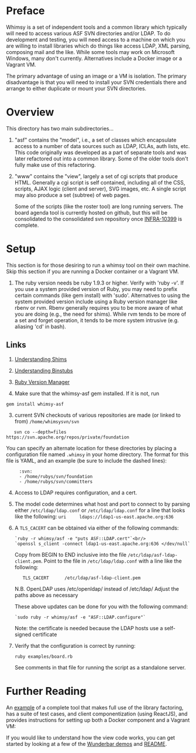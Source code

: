 Preface
=======

Whimsy is a set of independent tools and a common library which typically will
need to access various ASF SVN directories and/or LDAP.  To do development and
testing, you will need access to a machine on which you are willing to install
libraries which do things like access LDAP, XML parsing, composing mail and
the like.  While some tools may work on Microsoft Windows, many don't
currently.  Alternatives include a Docker image or a Vagrant VM.

The primary advantage of using an image or a VM is isolation.  The primary
disadvantage is that you will need to install your SVN credentials there and
arrange to either duplicate or mount your SVN directories.

Overview
========

This directory has two main subdirectories...

1. "asf" contains the "model", i.e., a set of classes which encapsulate access
   to a number of data sources such as LDAP, ICLAs, auth lists, etc.  This
   code originally was developed as a part of separate tools and was later
   refactored out into a common library.  Some of the older tools don't fully
   make use of this refactoring.

2. "www" contains the "view", largely a set of cgi scripts that produce HTML.
   Generally a cgi script is self contained, including all of the CSS,
   scripts, AJAX logic (client and server), SVG images, etc.  A single script
   may also produce a set (subtree) of web pages. 

   Some of the scripts (like the roster tool) are long running servers.  The
   board agenda tool is currently hosted on github, but this will be
   consolidated to the consolidated svn repository once 
   [INFRA-10399](https://issues.apache.org/jira/browse/INFRA-10399) 
   is complete.

Setup
=====

This section is for those desiring to run a whimsy tool on their own machine.
Skip this section if you are running a Docker container or a Vagrant VM.

1. The ruby version needs be ruby 1.9.3 or higher.  Verify with 'ruby -v'.
   If you use a system provided version of Ruby, you may need to prefix
   certain commands (like gem install) with 'sudo'.  Alternatives to using
   the system provided version include using a Ruby version manager like
   rbenv or rvm.  Rbenv generally requires you to be more aware of what you
   are doing (e.g., the need for shims).  While rvm tends to be more of a set
   and forget operation, it tends to be more system intrusive (e.g. aliasing
   'cd' in bash).
 ## Links
 1. [Understanding Shims](https://github.com/sstephenson/rbenv#understanding-shims)
 2. [Understanding Binstubs](https://github.com/sstephenson/rbenv/wiki/Understanding-binstubs)
 3. [Ruby Version Manager](https://rvm.io/)

2. Make sure that the whimsy-asf gem installed.  If it is not, run

  `gem install whimsy-asf`

3. current SVN checkouts of various repositories are made (or linked to from)
   `/home/whimsysvn/svn`

```
   svn co --depth=files https://svn.apache.org/repos/private/foundation
```

   You can specify an alternate location for these directories by placing
   a configuration file named `.whimsy` in your home directory.  The format
   for this file is YAML, and an example (be sure to include the dashed
   lines):

```
     :svn:
     - /home/rubys/svn/foundation
     - /home/rubys/svn/committers
```

4. Access to LDAP requires configuration, and a cert.
 1. The model code determines what host and port to connect to by parsing
      either `/etc/ldap/ldap.conf` or `/etc/ldap/ldap.conf` for a line that looks
      like the following:
        `uri     ldaps://ldap1-us-east.apache.org:636`

 2. A `TLS_CACERT` can be obtained via either of the following commands:

        `ruby -r whimsy/asf -e "puts ASF::LDAP.cert"`<br/>
        `openssl s_client -connect ldap1-us-east.apache.org:636 </dev/null`

      Copy from BEGIN to END inclusive into the file 
      `/etc/ldap/asf-ldap-client.pem`.  Point to the file in
      `/etc/ldap/ldap.conf` with a line like the following:

     ```   TLS_CACERT      /etc/ldap/asf-ldap-client.pem```

      N.B. OpenLDAP uses /etc/openldap/ instead of /etc/ldap/ 
      Adjust the paths above as necessary
 
      These above updates can be done for you with the following command:

        `sudo ruby -r whimsy/asf -e "ASF::LDAP.configure"`

      Note: the certificate is needed because the LDAP hosts use a self-signed
      certificate

5. Verify that the configuration is correct by running:

   `ruby examples/board.rb`

   See comments in that file for running the script as a standalone server.

Further Reading
===============

An [example](https://github.com/rubys/whimsy-agenda#readme) of a complete tool 
that makes full use of the library factoring, has a suite of test cases, and 
client componentization (using ReactJS), and provides instructions for setting 
up both a Docker component and a Vagrant VM:

If you would like to understand how the view code works, you can get started
by looking at a 
few of the [Wunderbar demos](https://github.com/rubys/wunderbar/tree/master/demo) 
and [README](https://github.com/rubys/wunderbar/blob/master/README.md).
